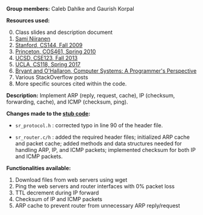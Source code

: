 **Group members:** Caleb Dahlke and Gaurish Korpal 
                
**Resources used:**

0. Class slides and description document
1. [Sami Niiranen](https://github.com/saminiir/level-ip)
2. [Stanford, CS144, Fall 2009](http://www.scs.stanford.edu/09au-cs144/lab/router.html)
3. [Princeton, COS461, Spring 2010](https://www.cs.princeton.edu/courses/archive/spr10/cos461/assignments-router.html)
4. [UCSD, CSE123, Fall 2013](https://cseweb.ucsd.edu/classes/fa13/cse123-a/project.html)
5. [UCLA, CS118, Spring 2017](http://web.cs.ucla.edu/classes/spring17/cs118/project-3.html)
6. [Bryant and O'Hallaron, Computer Systems: A Programmer's Perspective](http://csapp.cs.cmu.edu/3e/home.html)
7. Various StackOverflow posts
8. More specific sources cited within the code.

**Description:** Implement  ARP (reply, request, cache), IP (checksum, forwarding, cache), and ICMP (checksum, ping).

**Changes made to the [stub code](https://github.com/gkorpal/simple-router):**

*  `sr_protocol.h`   :   corrected typo in line 90 of the header file.

* `sr_router.c/h`   :   added the required header files; 
                        initialized ARP cache and packet cache;
                        added methods and data structures needed for handling ARP, IP, and ICMP packets;
                        implemented checksum for both IP and ICMP packets.

**Functionalities available:**

1. Download files from web servers using wget
2. Ping the web servers and router interfaces with 0% packet loss
3. TTL decrement during  IP forward
4. Checksum of IP and ICMP packets
5. ARP cache to prevent router from unnecessary ARP reply/request
